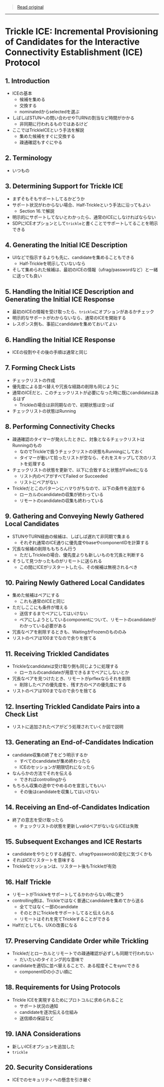 > [Read original](../md/draft-ietf-ice-trickle-21.md)

---

# Trickle ICE: Incremental Provisioning of Candidates for the Interactive Connectivity Establishment (ICE) Protocol

## 1. Introduction

- ICEの基本
  - 候補を集める
  - 交換する
  - nominatedからselectedを選ぶ
- しばしばSTUNへの問い合わせやTURNの割当など時間がかかる
  - 非同期に行われるものではあるけど
- ここではTrickleICEという手法を解説
  - 集めた候補をすぐに交換する
  - 疎通確認もすぐにやる

## 2. Terminology

- いつもの

## 3. Determining Support for Trickle ICE

- まずそもそもサポートしてるかどうか
- サポート状況がわからない場合、Half-Trickleという手法に沿ってもよい
  - Section 16.で解説
- 明示的にサポートしてないとわかったら、通常のICEにしなければならない
- SDPにICEオプションとして`trickle`と書くことでサポートしてることを明示できる

## 4. Generating the Initial ICE Description

- UIなどで指示するよりも先に、candidateを集めることもできる
  - Half-Trickleを明示していないなら
- そして集められた候補は、最初のICEの情報（ufrag/passwordなど）と一緒に送っても良い

## 5. Handling the Initial ICE Description and Generating the Initial ICE Response

- 最初のICEの情報を受け取ったら、`trickle`にオプションがあるかチェック
- 明示的なサポートがわからないなら、通常のICEを開始する
- レスポンス側も、事前にcandidateを集めておいてよい

## 6. Handling the Initial ICE Response

- ICEの役割やその後の手順は通常と同じ

## 7. Forming Check Lists

- チェックリストの作成
- 優先度による並べ替えや冗長な経路の削除も同じように
- 通常のICEだと、このチェックリストが必要になった時に既にcandidateはあるはず
  - Trickleの場合は非同期なので、初期状態は空っぽ
- チェックリストの状態はRunning

## 8. Performing Connectivity Checks

- 疎通確認のタイマーが発火したときに、対象となるチェックリストはRunningのもの
  - なのでTrickleで扱うチェックリストの状態もRunningにしておく
  - タイマーが動いて拾ったリストが空なら、それをスキップして次のリストを処理する
- チェックリストの状態を更新で、以下に合致すると状態がFailedになる
  - リスト内のペアがすべてFailed or Succeeded
  - リストにペアがない
- Trickleだとこのパターンにハマりがちなので、以下の条件を追加する
  - ローカルのcandidateの収集が終わっている
  - リモートのcandidateの収集も終わっている

## 9. Gathering and Conveying Newly Gathered Local Candidates

- STUNやTURN経由の候補は、しばしば遅れて非同期で集まる
  - それぞれ通常のICE通りに優先度やbaseやcomponentIDを計算する
- 冗長な候補の削除ももちろん行う
  - ただしTrickleの場合、優先度よりも新しいものを冗長と判断する
- そうして見つかったものがリモートに送られる
  - この間にICEがリスタートしたら、その候補は無視されるべき

## 10. Pairing Newly Gathered Local Candidates

- 集めた候補はペアにする
  - これも通常のICEと同じ
- ただしここにも条件が増える
  - 送信するまでペアにしてはいけない
  - ペアにしようとしているcomponentについて、リモートのcandidateがわかっている必要がある
- 冗長なペアを削除するときも、WaitingかFrozenのもののみ
- リストのペアは100までなので余りを捨てる

## 11. Receiving Trickled Candidates

- Trickleなcandidateは受け取り側も同じように処理する
  - ローカルのcandidateが用意できるまでペアにしないとか
- 冗長なペアを見つけたとき、リモートがprflexならそれを削除
  - 削除したペアの優先度を、残す方のペアの優先度にする
- リストのペアは100までなので余りを捨てる

## 12. Inserting Trickled Candidate Pairs into a Check List

- リストに追加されたペアがどう処理されていくか図で説明

## 13. Generating an End-of-Candidates Indication

- candidate収集の終了をどう明示するか
  - すべてのcandidateが集め終わったら
  - ICEのセッションが期限切れになったら
- なんらかの方法でそれを伝える
  - できればcontrollingから
- もちろん収集の途中でやめるのを宣言してもいい
  - その後はcandidateを収集してはいけない

## 14. Receiving an End-of-Candidates Indication

- 終了の意志を受け取ったら
  - チェックリストの状態を更新しvalidペアがないならICEは失敗

## 15. Subsequent Exchanges and ICE Restarts

- candidateをやりとりする過程で、ufragやpasswordの変化に気づくかも
- それはICEリスタートを意味する
- Trickleなセッションは、リスタート後もTrickleが有効

## 16. Half Trickle

- リモートがTrickleをサポートしてるかわからない時に使う
- controlling側は、Trickleではなく普通にcandidateを集めてから送る
  - 全てではなく一部のcandidate
  - そのときにTrickleをサポートしてると伝えられる
  - リモートはそれを見てTrickleすることができる
- Halfだとしても、UXの改善になる

## 17. Preserving Candidate Order while Trickling

- Trickleだとローカルとリモートでの疎通確認が必ずしも同期で行われない
  - だいたいのタイミング的な意味で
- candidateを適切に並べ替えることで、ある程度そこをsyncできる
  - componentIDの小さい順に

## 18. Requirements for Using Protocols

- Trickle ICEを実現するためにプロトコルに求められること
  - サポート状況の通知
  - candidateを逐次伝える仕組み
  - 送信順の保証など

## 19. IANA Considerations

- 新しいICEオプションを追加した
- `trickle`

## 20. Security Considerations

- ICEでのセキュリティへの懸念を引き継ぐ

